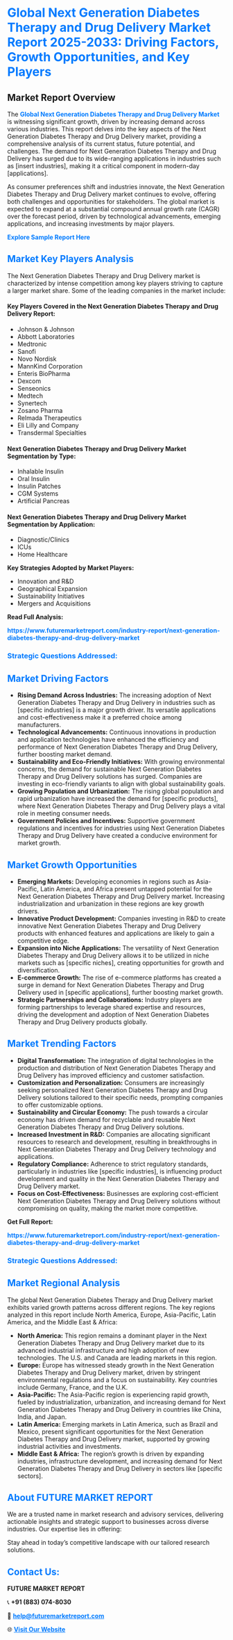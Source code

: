 <h1 style="color: #007BFF;">Global Next Generation Diabetes Therapy and Drug Delivery Market Report 2025-2033: Driving Factors, Growth Opportunities, and Key Players</h1>

<section id="overview">
<h2>Market Report Overview</h2>
<p>The <a href="https://www.futuremarketreport.com/industry-report/next-generation-diabetes-therapy-and-drug-delivery-market" style="color: #007BFF; text-decoration: none;"><strong>Global Next Generation Diabetes Therapy and Drug Delivery Market</strong></a> is witnessing significant growth, driven by increasing demand across various industries. This report delves into the key aspects of the Next Generation Diabetes Therapy and Drug Delivery market, providing a comprehensive analysis of its current status, future potential, and challenges. The demand for Next Generation Diabetes Therapy and Drug Delivery has surged due to its wide-ranging applications in industries such as [insert industries], making it a critical component in modern-day [applications].</p>
<p>As consumer preferences shift and industries innovate, the Next Generation Diabetes Therapy and Drug Delivery market continues to evolve, offering both challenges and opportunities for stakeholders. The global market is expected to expand at a substantial compound annual growth rate (CAGR) over the forecast period, driven by technological advancements, emerging applications, and increasing investments by major players.</p>
</section>

<section id="overview">
<p><a href="https://www.futuremarketreport.com/request-sample/reportId=61451" style="color: #007BFF; text-decoration: none;"><strong>Explore Sample Report Here</strong></a></p>
</section>

<section id="key-players">
<h2 style="color: #007BFF;">Market Key Players Analysis</h2>
<p>The Next Generation Diabetes Therapy and Drug Delivery market is characterized by intense competition among key players striving to capture a larger market share. Some of the leading companies in the market include:</p>
<h4>Key Players Covered in the Next Generation Diabetes Therapy and Drug Delivery Report:</h4>
<ul><li>Johnson &amp; Johnson</li><li>Abbott Laboratories</li><li>Medtronic</li><li>Sanofi</li><li>Novo Nordisk</li><li>MannKind Corporation</li><li>Enteris BioPharma</li><li>Dexcom</li><li>Senseonics</li><li>Medtech</li><li>Synertech</li><li>Zosano Pharma</li><li>Relmada Therapeutics</li><li>Eli Lilly and Company</li><li>Transdermal Specialties</li></ul>
<h4>Next Generation Diabetes Therapy and Drug Delivery Market Segmentation by Type:</h4>
<ul><li>Inhalable Insulin</li><li>Oral Insulin</li><li>Insulin Patches</li><li>CGM Systems</li><li>Artificial Pancreas</li></ul>

<h4>Next Generation Diabetes Therapy and Drug Delivery Market Segmentation by Application:</h4>
<ul><li>Diagnostic/Clinics</li><li>ICUs</li><li>Home Healthcare</li></ul>
<p><strong>Key Strategies Adopted by Market Players:</strong></p>
<ul>
<li>Innovation and R&D</li>
<li>Geographical Expansion</li>
<li>Sustainability Initiatives</li>
<li>Mergers and Acquisitions</li>
</ul>
</section>

<section>
<p><strong>Read Full Analysis: </strong></p><a href="https://www.futuremarketreport.com/industry-report/next-generation-diabetes-therapy-and-drug-delivery-market" style="color: #007BFF; text-decoration: none;"><strong>https://www.futuremarketreport.com/industry-report/next-generation-diabetes-therapy-and-drug-delivery-market</strong></a>
<h3 style="color: #007BFF;">Strategic Questions Addressed:</h3>
</section>

<section id="driving-factors">
<h2 style="color: #007BFF;">Market Driving Factors</h2>
<ul>
<li><strong>Rising Demand Across Industries:</strong> The increasing adoption of Next Generation Diabetes Therapy and Drug Delivery in industries such as [specific industries] is a major growth driver. Its versatile applications and cost-effectiveness make it a preferred choice among manufacturers.</li>
<li><strong>Technological Advancements:</strong> Continuous innovations in production and application technologies have enhanced the efficiency and performance of Next Generation Diabetes Therapy and Drug Delivery, further boosting market demand.</li>
<li><strong>Sustainability and Eco-Friendly Initiatives:</strong> With growing environmental concerns, the demand for sustainable Next Generation Diabetes Therapy and Drug Delivery solutions has surged. Companies are investing in eco-friendly variants to align with global sustainability goals.</li>
<li><strong>Growing Population and Urbanization:</strong> The rising global population and rapid urbanization have increased the demand for [specific products], where Next Generation Diabetes Therapy and Drug Delivery plays a vital role in meeting consumer needs.</li>
<li><strong>Government Policies and Incentives:</strong> Supportive government regulations and incentives for industries using Next Generation Diabetes Therapy and Drug Delivery have created a conducive environment for market growth.</li>
</ul>
</section>

<section id="growth-opportunities">
<h2 style="color: #007BFF;">Market Growth Opportunities</h2>
<ul>
<li><strong>Emerging Markets:</strong> Developing economies in regions such as Asia-Pacific, Latin America, and Africa present untapped potential for the Next Generation Diabetes Therapy and Drug Delivery market. Increasing industrialization and urbanization in these regions are key growth drivers.</li>
<li><strong>Innovative Product Development:</strong> Companies investing in R&D to create innovative Next Generation Diabetes Therapy and Drug Delivery products with enhanced features and applications are likely to gain a competitive edge.</li>
<li><strong>Expansion into Niche Applications:</strong> The versatility of Next Generation Diabetes Therapy and Drug Delivery allows it to be utilized in niche markets such as [specific niches], creating opportunities for growth and diversification.</li>
<li><strong>E-commerce Growth:</strong> The rise of e-commerce platforms has created a surge in demand for Next Generation Diabetes Therapy and Drug Delivery used in [specific applications], further boosting market growth.</li>
<li><strong>Strategic Partnerships and Collaborations:</strong> Industry players are forming partnerships to leverage shared expertise and resources, driving the development and adoption of Next Generation Diabetes Therapy and Drug Delivery products globally.</li>
</ul>
</section>

<section id="trending-factors">
<h2 style="color: #007BFF;">Market Trending Factors</h2>
<ul>
<li><strong>Digital Transformation:</strong> The integration of digital technologies in the production and distribution of Next Generation Diabetes Therapy and Drug Delivery has improved efficiency and customer satisfaction.</li>
<li><strong>Customization and Personalization:</strong> Consumers are increasingly seeking personalized Next Generation Diabetes Therapy and Drug Delivery solutions tailored to their specific needs, prompting companies to offer customizable options.</li>
<li><strong>Sustainability and Circular Economy:</strong> The push towards a circular economy has driven demand for recyclable and reusable Next Generation Diabetes Therapy and Drug Delivery solutions.</li>
<li><strong>Increased Investment in R&D:</strong> Companies are allocating significant resources to research and development, resulting in breakthroughs in Next Generation Diabetes Therapy and Drug Delivery technology and applications.</li>
<li><strong>Regulatory Compliance:</strong> Adherence to strict regulatory standards, particularly in industries like [specific industries], is influencing product development and quality in the Next Generation Diabetes Therapy and Drug Delivery market.</li>
<li><strong>Focus on Cost-Effectiveness:</strong> Businesses are exploring cost-efficient Next Generation Diabetes Therapy and Drug Delivery solutions without compromising on quality, making the market more competitive.</li>
</ul>
</section>

<section>
<p><strong>Get Full Report: </strong></p><a href="https://www.futuremarketreport.com/industry-report/next-generation-diabetes-therapy-and-drug-delivery-market" style="color: #007BFF; text-decoration: none;"><strong>https://www.futuremarketreport.com/industry-report/next-generation-diabetes-therapy-and-drug-delivery-market</strong></a>
<h3 style="color: #007BFF;">Strategic Questions Addressed:</h3>
</section>


<section id="regional-analysis">
<h2 style="color: #007BFF;">Market Regional Analysis</h2>
<p>The global Next Generation Diabetes Therapy and Drug Delivery market exhibits varied growth patterns across different regions. The key regions analyzed in this report include North America, Europe, Asia-Pacific, Latin America, and the Middle East & Africa:</p>
<ul>
<li><strong>North America:</strong> This region remains a dominant player in the Next Generation Diabetes Therapy and Drug Delivery market due to its advanced industrial infrastructure and high adoption of new technologies. The U.S. and Canada are leading markets in this region.</li>
<li><strong>Europe:</strong> Europe has witnessed steady growth in the Next Generation Diabetes Therapy and Drug Delivery market, driven by stringent environmental regulations and a focus on sustainability. Key countries include Germany, France, and the U.K.</li>
<li><strong>Asia-Pacific:</strong> The Asia-Pacific region is experiencing rapid growth, fueled by industrialization, urbanization, and increasing demand for Next Generation Diabetes Therapy and Drug Delivery in countries like China, India, and Japan.</li>
<li><strong>Latin America:</strong> Emerging markets in Latin America, such as Brazil and Mexico, present significant opportunities for the Next Generation Diabetes Therapy and Drug Delivery market, supported by growing industrial activities and investments.</li>
<li><strong>Middle East & Africa:</strong> The region’s growth is driven by expanding industries, infrastructure development, and increasing demand for Next Generation Diabetes Therapy and Drug Delivery in sectors like [specific sectors].</li>
</ul>
</section>

<footer>
<h2 style="color: #007BFF;">About FUTURE MARKET REPORT</h2>
<p>We are a trusted name in market research and advisory services, delivering actionable insights and strategic support to businesses across diverse industries. Our expertise lies in offering:</p>

<p>Stay ahead in today’s competitive landscape with our tailored research solutions.</p>

<h2 style="color: #007BFF;">Contact Us:</h2>
<p><strong>FUTURE MARKET REPORT</strong></p>
<p>📞 <strong>+91 (883) 074-8030</strong></p>
<p>📧 <strong><a href="mailto:help@futuremarketreport.com" style="color: #007BFF;">help@futuremarketreport.com</a></strong></p>
<p>🌐 <strong><a href="https://www.futuremarketreport.com/" style="color: #007BFF;">Visit Our Website</a></strong></p>
</footer>